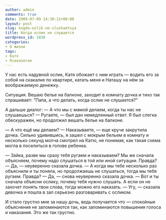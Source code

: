 ```yaml
---
author: admin
comments: true
date: 2009-07-09 14:30:12+00:00
layout: post
slug: kogda-oslik-ne-slushaetsya
title: Когда ослик не слушается
wordpress_id: 1038
categories:
- О жизни
tags:
- Катя
- Психология
---
```


У нас есть надувной ослик, Катя обожает с ним играть — водить его за собой на скакалке по квартире, катать меня и Наташу на нём за воображаемую денежку.

Ситуация. Вешаю белье на балконе, заходит в комнату дочка и тихо так спрашивает: "Папа, а что делать, когда ослик не слушается?"

А дальше диалог:
— А что мы с мамой делаем, когда ты нас не слушаешься?
— Ругаете, —  был дан немедленный ответ.
Я был слегка обескуражен, но продолжил вешать белье на балконе.

— А что ещё мы делаем?
— Наказываете, — еще круче закрутила дочка.
Сильно удивившись, я зашел с мокрым бельем в комнату и несколько секунд молча смотрел на Катю, не понимая, как такая схема могла в поселиться в голове ребенка.

— Зайка, разве мы сразу тебя ругаем и наказываем? Мы же сначала объясняем, почему надо слушаться в той или иной ситуации. Правда?
— Да, — неуверенно сказала дочка.
— А когда мы тебе несколько раз объяснили и ты поняла, но продолжаешь не слушаться, тогда мы тебя ругаем. Правда?
— Да, — снова неуверенно сказала дочка.
— Вот и ты сначала объясни ослику, почему тебя нужно слушать. А если он не захочет понять твои слова, тогда можно его наказать.
— Угу, — сказала девочка и пошла в зал серьезно разговаривать с осликом.

И стало грустно мне за нашу дочь, ведь получается что — спокойные объяснения не запоминаются так, как запоминаются повышения голоса и наказания. Это же так грустно.
